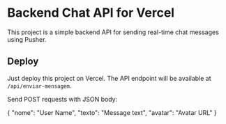 # Backend Chat API for Vercel

This project is a simple backend API for sending real-time chat messages using Pusher.

## Deploy

Just deploy this project on Vercel. The API endpoint will be available at `/api/enviar-mensagem`.

Send POST requests with JSON body:

{
  "nome": "User Name",
  "texto": "Message text",
  "avatar": "Avatar URL"
}
